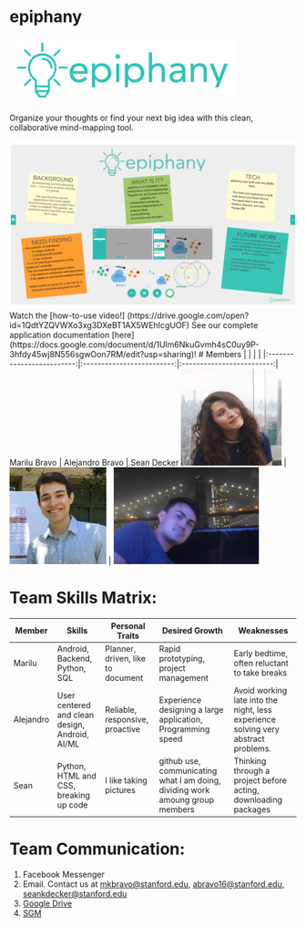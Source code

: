 # epiphany
<img src="/team_photos/logo2.png" width="400"/>

Organize your thoughts or find your next big idea with this clean, collaborative mind-mapping tool.

<img src="/team_photos/Epiphany_Poster.png" width="900"/>
Watch the [how-to-use video!] (https://drive.google.com/open?id=1QdtYZQVWXo3xg3DXeBT1AX5WEhIcgUOF)
See our complete application documentation [here](https://docs.google.com/document/d/1Ulm6NkuGvmh4sC0uy9P-3hfdy45wj8N556sgwOon7RM/edit?usp=sharing)!
# Members
| | | |
|:-------------------------:|:-------------------------:|:-------------------------:|
Marilu Bravo | Alejandro Bravo | Sean Decker
<img src="/team_photos/malu.jpg" height="170"/> | <img src="/team_photos/IMG_9190.JPG" height="170"/> | <img src="/team_photos/sean.jpg" height="170"/> 

# Team Skills Matrix:
Member | Skills | Personal Traits | Desired Growth | Weaknesses
--- | --- | --- | --- | ---
Marilu | Android, Backend, Python, SQL | Planner, driven, like to document | Rapid prototyping, project management | Early bedtime, often reluctant to take breaks
Alejandro | User centered and clean design, Android, AI/ML | Reliable, responsive, proactive | Experience designing a large application, Programming speed | Avoid working late into the night, less experience solving very abstract problems.
Sean | Python, HTML and CSS, breaking up code | I like taking pictures | github use, communicating what I am doing, dividing work amoung group members | Thinking through a project before acting, downloading packages

# Team Communication:
1. Facebook Messenger
2. Email. Contact us at mkbravo@stanford.edu, abravo16@stanford.edu, seankdecker@stanford.edu
3. [Google Drive](https://drive.google.com/drive/folders/1q-YAJjqmVNYFgdApi6Wce5_Pbyo2Os3Q?usp=sharing)
4. [SGM](https://docs.google.com/forms/d/e/1FAIpQLSc-sRsLRLk7moIVDAkNTA9sp6MHjWxst-Bqi9l7VHWHQatF3g/viewform?usp=sf_link)
